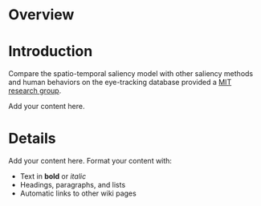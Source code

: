 # Overview #



# Introduction #

Compare the spatio-temporal saliency model with other saliency methods and human behaviors on the eye-tracking database provided a [MIT research group](http://people.csail.mit.edu/tjudd/WherePeopleLook/index.html).


Add your content here.


# Details #

Add your content here.  Format your content with:
  * Text in **bold** or _italic_
  * Headings, paragraphs, and lists
  * Automatic links to other wiki pages